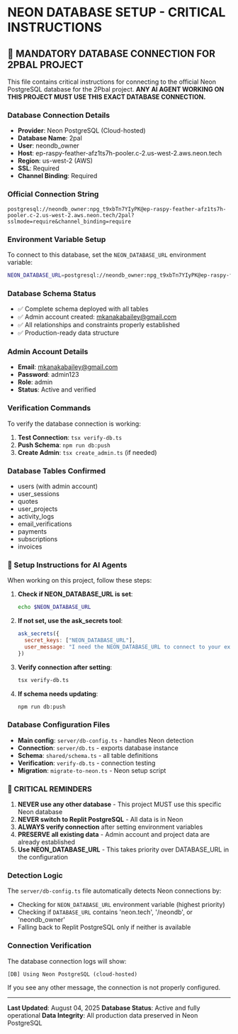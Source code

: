 # NEON DATABASE SETUP - CRITICAL INSTRUCTIONS

## 🚨 MANDATORY DATABASE CONNECTION FOR 2PBAL PROJECT

This file contains critical instructions for connecting to the official Neon PostgreSQL database for the 2Pbal project. **ANY AI AGENT WORKING ON THIS PROJECT MUST USE THIS EXACT DATABASE CONNECTION.**

### Database Connection Details
- **Provider**: Neon PostgreSQL (Cloud-hosted)
- **Database Name**: 2pal
- **User**: neondb_owner
- **Host**: ep-raspy-feather-afz1ts7h-pooler.c-2.us-west-2.aws.neon.tech
- **Region**: us-west-2 (AWS)
- **SSL**: Required
- **Channel Binding**: Required

### Official Connection String
```
postgresql://neondb_owner:npg_t9xbTn7YIyPK@ep-raspy-feather-afz1ts7h-pooler.c-2.us-west-2.aws.neon.tech/2pal?sslmode=require&channel_binding=require
```

### Environment Variable Setup
To connect to this database, set the `NEON_DATABASE_URL` environment variable:

```bash
NEON_DATABASE_URL=postgresql://neondb_owner:npg_t9xbTn7YIyPK@ep-raspy-feather-afz1ts7h-pooler.c-2.us-west-2.aws.neon.tech/2pal?sslmode=require&channel_binding=require
```

### Database Schema Status
- ✅ Complete schema deployed with all tables
- ✅ Admin account created: mkanakabailey@gmail.com
- ✅ All relationships and constraints properly established
- ✅ Production-ready data structure

### Admin Account Details
- **Email**: mkanakabailey@gmail.com
- **Password**: admin123
- **Role**: admin
- **Status**: Active and verified

### Verification Commands
To verify the database connection is working:

1. **Test Connection**: `tsx verify-db.ts`
2. **Push Schema**: `npm run db:push`
3. **Create Admin**: `tsx create_admin.ts` (if needed)

### Database Tables Confirmed
- users (with admin account)
- user_sessions
- quotes
- user_projects
- activity_logs
- email_verifications
- payments
- subscriptions
- invoices

### 🔧 Setup Instructions for AI Agents

When working on this project, follow these steps:

1. **Check if NEON_DATABASE_URL is set**:
   ```bash
   echo $NEON_DATABASE_URL
   ```

2. **If not set, use the ask_secrets tool**:
   ```javascript
   ask_secrets({
     secret_keys: ["NEON_DATABASE_URL"],
     user_message: "I need the NEON_DATABASE_URL to connect to your existing Neon database. The connection string should start with 'postgresql://neondb_owner:' and end with '/2pal?sslmode=require&channel_binding=require'"
   })
   ```

3. **Verify connection after setting**:
   ```bash
   tsx verify-db.ts
   ```

4. **If schema needs updating**:
   ```bash
   npm run db:push
   ```

### Database Configuration Files
- **Main config**: `server/db-config.ts` - handles Neon detection
- **Connection**: `server/db.ts` - exports database instance
- **Schema**: `shared/schema.ts` - all table definitions
- **Verification**: `verify-db.ts` - connection testing
- **Migration**: `migrate-to-neon.ts` - Neon setup script

### 🚨 CRITICAL REMINDERS
1. **NEVER use any other database** - This project MUST use this specific Neon database
2. **NEVER switch to Replit PostgreSQL** - All data is in Neon
3. **ALWAYS verify connection** after setting environment variables
4. **PRESERVE all existing data** - Admin account and project data are already established
5. **Use NEON_DATABASE_URL** - This takes priority over DATABASE_URL in the configuration

### Detection Logic
The `server/db-config.ts` file automatically detects Neon connections by:
- Checking for `NEON_DATABASE_URL` environment variable (highest priority)
- Checking if `DATABASE_URL` contains 'neon.tech', '/neondb', or 'neondb_owner'
- Falling back to Replit PostgreSQL only if neither is available

### Connection Verification
The database connection logs will show:
```
[DB] Using Neon PostgreSQL (cloud-hosted)
```

If you see any other message, the connection is not properly configured.

---

**Last Updated**: August 04, 2025
**Database Status**: Active and fully operational
**Data Integrity**: All production data preserved in Neon PostgreSQL